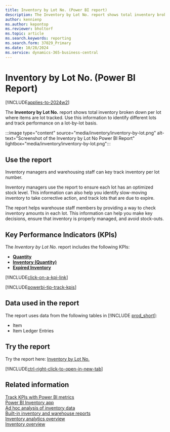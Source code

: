```yaml
---
title: Inventory by Lot No. (Power BI report)
description: The Inventory by Lot No. report shows total inventory broken down per lot.
author: kennienp
ms.author: kepontop
ms.reviewer: bholtorf
ms.topic: article
ms.search.keywords: reporting
ms.search.form: 37029_Primary
ms.date: 10/28/2024
ms.service: dynamics-365-business-central
---
```


# Inventory by Lot No. (Power BI Report)

[!INCLUDE[applies-to-2024w2](includes/applies-to-2024w2.md)]

The **Inventory by Lot No.** report shows total inventory broken down per lot where items are lot tracked. Use this information to identify different lots and track performance on a lot-by-lot basis.

:::image type="content" source="media/inventory/inventory-by-lot.png" alt-text="Screenshot of the Inventory by Lot No Power BI Report" lightbox="media/inventory/inventory-by-lot.png":::

## Use the report

Inventory managers and warehousing staff can key track inventory per lot number.

Inventory managers use the report to ensure each lot has an optimized stock level. This information can also help you identify slow-moving inventory to take corrective action, and track lots that are due to expire.

The report helps warehouse staff members by providing a way to check inventory amounts in each lot. This information can help you make key decisions, ensure that inventory is properly managed, and avoid stock-outs.

## Key Performance Indicators (KPIs)

The *Inventory by Lot No.* report includes the following KPIs:

- [**Quantity**](inventory-powerbi-kpis.md#quantity)
- [**Inventory (Quantity)**](inventory-powerbi-kpis.md#inventory-quantity)
- [**Expired Inventory**](inventory-powerbi-kpis.md#expired-inventory)

[!INCLUDE[click-on-a-kpi-link](includes/click-on-a-kpi-link.md)] 

[!INCLUDE[powerbi-tip-track-kpis](includes/powerbi-tip-track-kpis.md)] 


## Data used in the report

The report uses data from the following tables in [!INCLUDE [prod_short](includes/prod_short.md)]:

- Item
- Item Ledger Entries

## Try the report

Try the report here: [Inventory by Lot No.](https://businesscentral.dynamics.com?page=37029)

[!INCLUDE[ctrl-right-click-to-open-in-new-tab](includes/ctrl-right-click-to-open-in-new-tab.md)]

## Related information

[Track KPIs with Power BI metrics](track-kpis-with-power-bi-metrics.md)  
[Power BI Inventory app](inventory-powerbi-app.md)  
[Ad hoc analysis of inventory data](ad-hoc-analysis-inventory.md)  
[Built-in inventory and warehouse reports](inventory-WMS-reports.md)  
[Inventory analytics overview](inventory-analytics-overview.md)  
[Inventory overview](inventory-manage-inventory.md)
